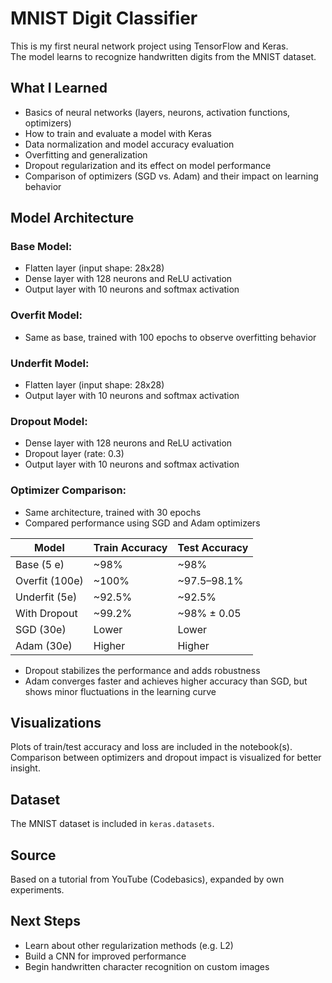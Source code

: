 # MNIST Digit Classifier

This is my first neural network project using TensorFlow and Keras.  
The model learns to recognize handwritten digits from the MNIST dataset.

## What I Learned

- Basics of neural networks (layers, neurons, activation functions, optimizers)
- How to train and evaluate a model with Keras
- Data normalization and model accuracy evaluation
- Overfitting and generalization
- Dropout regularization and its effect on model performance
- Comparison of optimizers (SGD vs. Adam) and their impact on learning behavior

## Model Architecture

### Base Model:

- Flatten layer (input shape: 28x28)
- Dense layer with 128 neurons and ReLU activation
- Output layer with 10 neurons and softmax activation

### Overfit Model:

- Same as base, trained with 100 epochs to observe overfitting behavior

### Underfit Model:

- Flatten layer (input shape: 28x28)
- Output layer with 10 neurons and softmax activation

### Dropout Model:

- Dense layer with 128 neurons and ReLU activation
- Dropout layer (rate: 0.3)
- Output layer with 10 neurons and softmax activation

### Optimizer Comparison:

- Same architecture, trained with 30 epochs
- Compared performance using SGD and Adam optimizers

| Model          | Train Accuracy | Test Accuracy |
| -------------- | -------------- | ------------- |
| Base (5 e)     | ~98%           | ~98%          |
| Overfit (100e) | ~100%          | ~97.5–98.1%   |
| Underfit (5e)  | ~92.5%         | ~92.5%        |
| With Dropout   | ~99.2%         | ~98% ± 0.05   |
| SGD (30e)      | Lower          | Lower         |
| Adam (30e)     | Higher         | Higher        |

- Dropout stabilizes the performance and adds robustness
- Adam converges faster and achieves higher accuracy than SGD, but shows minor fluctuations in the learning curve

## Visualizations

Plots of train/test accuracy and loss are included in the notebook(s).  
Comparison between optimizers and dropout impact is visualized for better insight.

## Dataset

The MNIST dataset is included in `keras.datasets`.

## Source

Based on a tutorial from YouTube (Codebasics), expanded by own experiments.

## Next Steps

- Learn about other regularization methods (e.g. L2)
- Build a CNN for improved performance
- Begin handwritten character recognition on custom images
